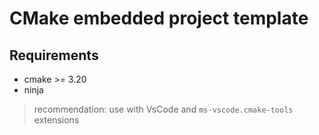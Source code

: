 # CMake embedded project template

## Requirements

- cmake >= 3.20
- ninja

> recommendation: use with VsCode and `ms-vscode.cmake-tools` extensions
